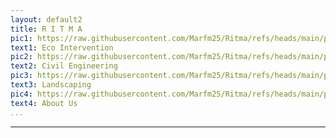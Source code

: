 ```yaml
---
layout: default2
title: R I T M A
pic1: https://raw.githubusercontent.com/Marfm25/Ritma/refs/heads/main/pic/BulldozerLake.jpg
text1: Eco Intervention
pic2: https://raw.githubusercontent.com/Marfm25/Ritma/refs/heads/main/pic/Civileng.jpg
text2: Civil Engineering
pic3: https://raw.githubusercontent.com/Marfm25/Ritma/refs/heads/main/pic/LandscapingL.jpg
text3: Landscaping
pic4: https://raw.githubusercontent.com/Marfm25/Ritma/refs/heads/main/pic/LakeA.jpg
text4: About Us
...
```

---
